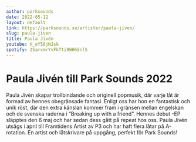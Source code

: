 ```yaml
---
author: parksounds
date: 2022-05-12
layout: default
link: https://parksounds.se/artister/paula-jiven/
slug: paula-jiven
title: Paula Jivén
youtube: H_eY58jNJsk
spotify: 25arvmrYvFkTti9WHhSnlS
---
```


<!-- ![{{page.title}}]({{page.image}}) -->

# Paula Jivén till Park Sounds 2022

Paula Jivén skapar trollbindande och originell popmusik, där varje låt är formad av hennes obegränsade fantasi. Enligt oss har hon en fantastisk och unik röst, där den extra känslan kommer fram i gränsen mellan engelskan och de svenska raderna i “Breaking up with a friend”. 
Hennes debut -EP släpptes den 6 maj och har sedan dess gått på repeat hos oss.
Paula Jivén utsågs i april till Framtidens Artist av P3 och har haft flera låtar på A-rotation. En artist och låtskrivare på uppgång, perfekt för Park Sounds!
